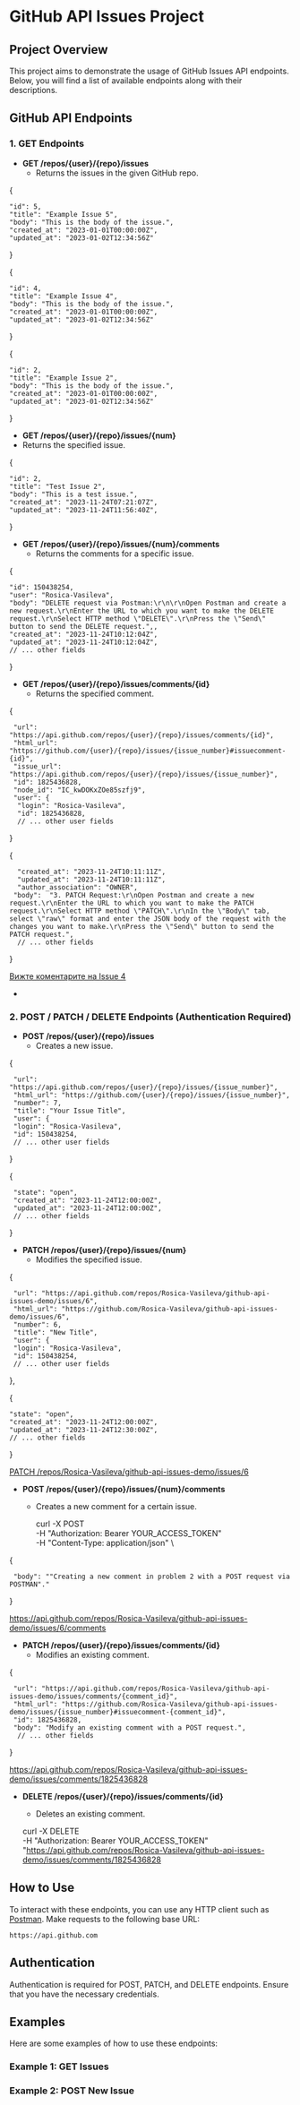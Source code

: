 # GitHub API Issues Project

## Project Overview
This project aims to demonstrate the usage of GitHub Issues API endpoints. Below, you will find a list of available endpoints along with their descriptions.

## GitHub API Endpoints

### 1. GET Endpoints
- **GET /repos/{user}/{repo}/issues**
  - Returns the issues in the given GitHub repo.
 
 {
   
    "id": 5,
    "title": "Example Issue 5",
    "body": "This is the body of the issue.",
    "created_at": "2023-01-01T00:00:00Z",
    "updated_at": "2023-01-02T12:34:56Z"

 }


 {
   
    "id": 4,
    "title": "Example Issue 4",
    "body": "This is the body of the issue.",
    "created_at": "2023-01-01T00:00:00Z",
    "updated_at": "2023-01-02T12:34:56Z"

 }


 {
   
    "id": 2,
    "title": "Example Issue 2",
    "body": "This is the body of the issue.",
    "created_at": "2023-01-01T00:00:00Z",
    "updated_at": "2023-01-02T12:34:56Z"

 }



 - **GET /repos/{user}/{repo}/issues/{num}**
  - Returns the specified issue.
 
{

    "id": 2,
    "title": "Test Issue 2",
    "body": "This is a test issue.",
    "created_at": "2023-11-24T07:21:07Z",
    "updated_at": "2023-11-24T11:56:40Z",

}


- **GET /repos/{user}/{repo}/issues/{num}/comments**
  - Returns the comments for a specific issue.
 
{


    "id": 150438254,
    "user": "Rosica-Vasileva",
    "body": "DELETE request via Postman:\r\n\r\nOpen Postman and create a new request.\r\nEnter the URL to which you want to make the DELETE request.\r\nSelect HTTP method \"DELETE\".\r\nPress the \"Send\" 
    button to send the DELETE request.",,
    "created_at": "2023-11-24T10:12:04Z",
    "updated_at": "2023-11-24T10:12:04Z",
    // ... other fields


}
    

- **GET /repos/{user}/{repo}/issues/comments/{id}**
  - Returns the specified comment.


{
 
     "url": "https://api.github.com/repos/{user}/{repo}/issues/comments/{id}",
     "html_url": "https://github.com/{user}/{repo}/issues/{issue_number}#issuecomment-{id}",
     "issue_url": "https://api.github.com/repos/{user}/{repo}/issues/{issue_number}",
     "id": 1825436828,
     "node_id": "IC_kwDOKxZOe85szfj9",
     "user": {
      "login": "Rosica-Vasileva",
      "id": 1825436828,
      // ... other user fields
    
}
  
{  
  
  
      "created_at": "2023-11-24T10:11:11Z",
      "updated_at": "2023-11-24T10:11:11Z",
      "author_association": "OWNER",
     "body":  "3. PATCH Request:\r\nOpen Postman and create a new request.\r\nEnter the URL to which you want to make the PATCH request.\r\nSelect HTTP method \"PATCH\".\r\nIn the \"Body\" tab, select \"raw\" format and enter the JSON body of the request with the changes you want to make.\r\nPress the \"Send\" button to send the PATCH request.",
      // ... other fields


}

[Вижте коментарите на Issue 4](https://github.com/Rosica-Vasileva/github-api-issues-demo/issues/4)

 
  - 

### 2. POST / PATCH / DELETE Endpoints (Authentication Required)
- **POST /repos/{user}/{repo}/issues**
  - Creates a new issue.
 
{
 
     "url": "https://api.github.com/repos/{user}/{repo}/issues/{issue_number}",
     "html_url": "https://github.com/{user}/{repo}/issues/{issue_number}",
     "number": 7,
     "title": "Your Issue Title",
     "user": {
     "login": "Rosica-Vasileva",
     "id": 150438254,
     // ... other user fields
  
  
  }

 
  
  {
    
     
     "state": "open",
     "created_at": "2023-11-24T12:00:00Z",
     "updated_at": "2023-11-24T12:00:00Z",
     // ... other fields


 }


- **PATCH /repos/{user}/{repo}/issues/{num}**
  - Modifies the specified issue.
 
{
     
     "url": "https://api.github.com/repos/Rosica-Vasileva/github-api-issues-demo/issues/6",
     "html_url": "https://github.com/Rosica-Vasileva/github-api-issues-demo/issues/6",
     "number": 6,
     "title": "New Title",
     "user": {
     "login": "Rosica-Vasileva",
     "id": 150438254,
     // ... other user fields
  
  
},
  

{  
  
  
    "state": "open",
    "created_at": "2023-11-24T12:00:00Z",
    "updated_at": "2023-11-24T12:30:00Z",
    // ... other fields


}


 
  [PATCH /repos/Rosica-Vasileva/github-api-issues-demo/issues/6](https://developer.github.com/v3/issues/#update-an-issue)

- **POST /repos/{user}/{repo}/issues/{num}/comments**
  - Creates a new comment for a certain issue.
 
    curl -X POST \
  -H "Authorization: Bearer YOUR_ACCESS_TOKEN" \
  -H "Content-Type: application/json" \

 {


     "body": ""Creating a new comment in problem 2 with a POST request via POSTMAN"."
  

  }


  https://api.github.com/repos/Rosica-Vasileva/github-api-issues-demo/issues/6/comments


- **PATCH /repos/{user}/{repo}/issues/comments/{id}**
  - Modifies an existing comment.
 
{
    
     "url": "https://api.github.com/repos/Rosica-Vasileva/github-api-issues-demo/issues/comments/{comment_id}",
     "html_url": "https://github.com/Rosica-Vasileva/github-api-issues-demo/issues/{issue_number}#issuecomment-{comment_id}",
     "id": 1825436828,
     "body": "Modify an existing comment with a POST request.",
      // ... other fields

}

https://api.github.com/repos/Rosica-Vasileva/github-api-issues-demo/issues/comments/1825436828

- **DELETE /repos/{user}/{repo}/issues/comments/{id}**
  - Deletes an existing comment.
 
  curl -X DELETE \
  -H "Authorization: Bearer YOUR_ACCESS_TOKEN" \
  "https://api.github.com/repos/Rosica-Vasileva/github-api-issues-demo/issues/comments/1825436828

## How to Use
To interact with these endpoints, you can use any HTTP client such as [Postman](https://www.postman.com/). Make requests to the following base URL:

`https://api.github.com`

## Authentication
Authentication is required for POST, PATCH, and DELETE endpoints. Ensure that you have the necessary credentials.

## Examples
Here are some examples of how to use these endpoints:

### Example 1: GET Issues

### Example 2: POST New Issue
